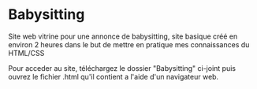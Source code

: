 # Babysitting
Site web vitrine pour une annonce de babysitting, site basique créé en environ 2 heures dans le but de mettre en pratique mes connaissances du HTML/CSS

Pour acceder au site, téléchargez le dossier "Babysitting" ci-joint puis ouvrez le fichier .html qu'il contient a l'aide d'un navigateur web.
